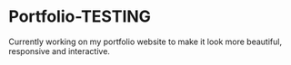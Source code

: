 # Portfolio-TESTING
Currently working on my portfolio website to make it look more beautiful, responsive and interactive.
